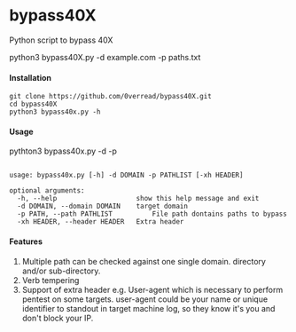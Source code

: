 # bypass40X
Python script to bypass 40X 

python3 bypass40X.py -d example.com -p paths.txt

#### Installation

```
git clone https://github.com/0verread/bypass40X.git
cd bypass40X
python3 bypass40x.py -h
```

#### Usage

pythton3 bypass40x.py -d <target-domain> -p <pathlist> 
```

usage: bypass40x.py [-h] -d DOMAIN -p PATHLIST [-xh HEADER]

optional arguments:
  -h, --help            		show this help message and exit
  -d DOMAIN, --domain DOMAIN  	target domain
  -p PATH, --path PATHLIST  		File path dontains paths to bypass
  -xh HEADER, --header HEADER	Extra header
```

#### Features

1. Multiple path can be checked against one single domain. directory and/or sub-directory.
2. Verb tempering 
3. Support of extra header e.g. User-agent which is necessary to perform pentest on some targets. user-agent could be your name or unique identifier to standout in target machine log, so they know it's you and don't block your IP.
